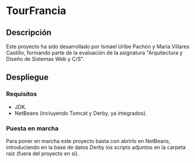 # TourFrancia

## Descripción

Este proyecto ha sido desarrollado por Ismael Uribe Pachón y María Villares Castillo, formando parte de la evaluación de la asignatura "Arquitectura y Diseño de Sistemas Web y C/S".

## Despliegue

### Requisitos

- JDK.
- NetBeans (incluyendo Tomcat y Derby, ya integrados).

### Puesta en marcha

Para poner en marcha este proyecto basta con abrirlo en NetBeans, introduciendo en la base de datos Derby los scripts adjuntos en la carpeta raíz (fuera del proyecto en sí).

